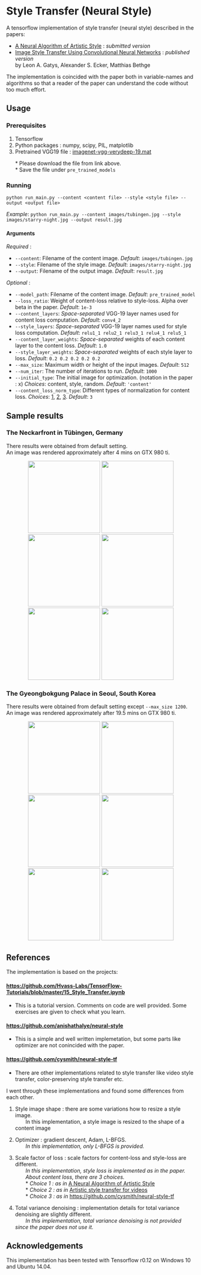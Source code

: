 # Style Transfer (Neural Style)

A tensorflow implementation of style transfer (neural style) described in the papers:
* [A Neural Algorithm of Artistic Style](https://arxiv.org/pdf/1508.06576v2.pdf) : *submitted version*
* [Image Style Transfer Using Convolutional Neural Networks](http://www.cv-foundation.org/openaccess/content_cvpr_2016/papers/Gatys_Image_Style_Transfer_CVPR_2016_paper.pdf) : *published version*  
by Leon A. Gatys, Alexander S. Ecker, Matthias Bethge

The implementation is coincided with the paper both in variable-names and algorithms so that a reader of the paper can understand the code without too much effort.

## Usage

### Prerequisites
1. Tensorflow
2. Python packages : numpy, scipy, PIL, matplotlib
3. Pretrained VGG19 file : [imagenet-vgg-verydeep-19.mat](http://www.vlfeat.org/matconvnet/models/imagenet-vgg-verydeep-19.mat)

&nbsp;&nbsp;&nbsp;&nbsp;&nbsp;&nbsp;* Please download the file from link above.  
&nbsp;&nbsp;&nbsp;&nbsp;&nbsp;&nbsp;* Save the file under `pre_trained_models`

### Running
```
python run_main.py --content <content file> --style <style file> --output <output file>
```
*Example*:
`python run_main.py --content images/tubingen.jpg --style images/starry-night.jpg --output result.jpg`

#### Arguments
*Required* :  
* `--content`: Filename of the content image. *Default*: `images/tubingen.jpg`
* `--style`: Filename of the style image. *Default*: `images/starry-night.jpg`
* `--output`: Filename of the output image. *Default*: `result.jpg`  

*Optional* :  
* `--model_path`: Filename of the content image. *Default*: `pre_trained_model`
* `--loss_ratio`: Weight of content-loss relative to style-loss. Alpha over beta in the paper. *Default*: `1e-3`
* `--content_layers`: *Space-separated* VGG-19 layer names used for content loss computation. *Default*: `conv4_2`
* `--style_layers`: *Space-separated* VGG-19 layer names used for style loss computation. *Default*: `relu1_1 relu2_1 relu3_1 relu4_1 relu5_1`
* `--content_layer_weights`: *Space-separated* weights of each content layer to the content loss. *Default*: `1.0`
* `--style_layer_weights`: *Space-separated* weights of each style layer to loss. *Default*: `0.2 0.2 0.2 0.2 0.2`
* `--max_size`: Maximum width or height of the input images. *Default*: `512`
* `--num_iter`: The number of iterations to run. *Default*: `1000`
* `--initial_type`: The initial image for optimization. (notation in the paper : x) *Choices*: content, style, random. *Default*: `'content'`
* `--content_loss_norm_type`: Different types of normalization for content loss. *Choices*: [1](https://arxiv.org/pdf/1508.06576v2.pdf), [2](https://arxiv.org/abs/1604.08610), [3](https://github.com/cysmith/neural-style-tf). *Default*: `3`

## Sample results
### The Neckarfront in Tübingen, Germany
There results were obtained from default setting.  
An image was rendered approximately after 4 mins on GTX 980 ti.

<p align="center">
<img src="images/tubingen.jpg" height="192px">
<img src="samples/tubingen_shipwreck.jpg" height="192px">
<img src="samples/tubingen_starry-night.jpg" height="192px">

<img src="samples/tubingen_seated-nude.jpg" height="192px">
<img src="samples/tubingen_the_scream.jpg" height="192px">
<img src="samples/tubingen_kandinsky.jpg" height="192px">
</p>

### The Gyeongbokgung Palace in Seoul, South Korea
There results were obtained from default setting except `--max_size 1200`.  
An image was rendered approximately after 19.5 mins on  GTX 980 ti.

<p align="center">
<img src="images/gyeongbokgung.jpg" height="192px">
<img src="samples/gyeongbokgung_shipwreck.jpg" height="192px">
<img src="samples/gyeongbokgung_starry-night.jpg" height="192px">

<img src="samples/gyeongbokgung_seated-nude.jpg" height="192px">
<img src="samples/gyeongbokgung_the_scream.jpg" height="192px">
<img src="samples/gyeongbokgung_kandinsky.jpg" height="192px">
</p>

## References

The implementation is based on the projects:

#### https://github.com/Hvass-Labs/TensorFlow-Tutorials/blob/master/15_Style_Transfer.ipynb  
* This is a tutorial version. Comments on code are well provided. Some exercises are given to check what you learn.  

#### https://github.com/anishathalye/neural-style  
* This is a simple and well written implemetation, but some parts like optimizer are not conincided with the paper.  

#### https://github.com/cysmith/neural-style-tf  
* There are other implementations related to style transfer like video style transfer, color-preserving style transfer etc.  

I went through these implementations and found some differences from each other.

1. Style image shape : there are some variations how to resize a style image.  
&nbsp;&nbsp;&nbsp;&nbsp;&nbsp;&nbsp; In this implementation, a style image is resized to the shape of a content image  
2. Optimizer : gradient descent, Adam, L-BFGS.  
&nbsp;&nbsp;&nbsp;&nbsp;&nbsp;&nbsp; *In this implementation, only L-BFGS is provided.*  
3. Scale factor of loss : scale factors for content-loss and style-loss are different.  
&nbsp;&nbsp;&nbsp;&nbsp;&nbsp;&nbsp; *In this implementation, style loss is implemented as in the paper.*  
&nbsp;&nbsp;&nbsp;&nbsp;&nbsp;&nbsp; *About content loss, there are 3 choices.*  
&nbsp;&nbsp;&nbsp;&nbsp;&nbsp;&nbsp; * *Choice 1 : as in* [A Neural Algorithm of Artistic Style](https://arxiv.org/pdf/1508.06576v2.pdf)     
&nbsp;&nbsp;&nbsp;&nbsp;&nbsp;&nbsp; * *Choice 2 : as in* [Artistic style transfer for videos](https://arxiv.org/abs/1604.08610)  
&nbsp;&nbsp;&nbsp;&nbsp;&nbsp;&nbsp; * *Choice 3 : as in* https://github.com/cysmith/neural-style-tf  

4. Total variance denoising : implementation details for total variance denoising are slightly different.  
&nbsp;&nbsp;&nbsp;&nbsp;&nbsp;&nbsp; *In this implementation, total variance denoising is not provided since the paper does not use it.*

## Acknowledgements
This implementation has been tested with Tensorflow r0.12 on Windows 10 and Ubuntu 14.04.
